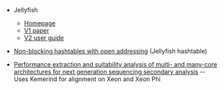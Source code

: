 * Jellyfish
    * [Homepage](https://www.psc.edu/user-resources/software/jellyfish)
    * [V1 paper](https://academic.oup.com/bioinformatics/article/27/6/764/234905)
    * [V2 user guide](http://www.genome.umd.edu/docs/JellyfishUserGuide.pdf)

* [Non-blocking hashtables with open addressing](https://www.cl.cam.ac.uk/techreports/UCAM-CL-TR-639.pdf) (Jellyfish hashtable)

* [Performance extraction and suitability analysis of multi- and many-core architectures for next generation sequencing secondary analysis](https://dl.acm.org/doi/abs/10.1145/3243176.3243197?casa_token=5BhKH0oWtQEAAAAA:NY76jrngG5ZOl9CNREBx7j11v0wD_T1DYEqcXtzlOCgaoROaqM5fNFdh_VsTG_rNRD2-169vbGL0mQ) -- Uses Kemerind for alignment on Xeon and Xeon Phi

